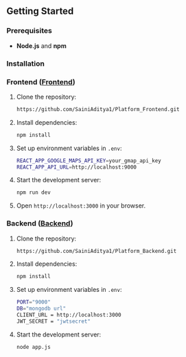 ## Getting Started

### Prerequisites

- **Node.js** and **npm**

### Installation
### Frontend  ([Frontend](https://github.com/SainiAditya1/Platform_Frontend.git))

1. Clone the repository:
   ```bash
   https://github.com/SainiAditya1/Platform_Frontend.git
   ```
2. Install dependencies:
   ```bash
   npm install
   ```
3. Set up environment variables in `.env`:
   ```bash
   REACT_APP_GOOGLE_MAPS_API_KEY=your_gmap_api_key
   REACT_APP_API_URL=http://localhost:9000
   ```
4. Start the development server:
   ```bash
   npm run dev
   ```
5. Open `http://localhost:3000` in your browser.

### Backend  ([Backend](https://github.com/SainiAditya1/Platform_Backend.git))

1. Clone the repository:
   ```bash
   https://github.com/SainiAditya1/Platform_Backend.git
   ```
2. Install dependencies:
   ```bash
   npm install
   ```
3. Set up environment variables in `.env`:
   ```bash
   PORT="9000"
   DB="mongodb url"
   CLIENT_URL = http://localhost:3000
   JWT_SECRET = "jwtsecret"
   ```
4. Start the development server:
   ```bash
   node app.js
   ```
